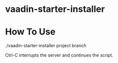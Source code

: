 # vaadin-starter-installer

# How To Use

./vaadin-starter-installer project branch

Ctrl-C interrupts the server and continues the script.


